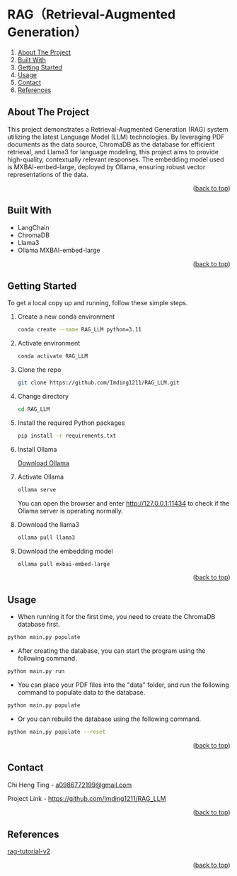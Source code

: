 <a id="readme-top"></a>
# RAG（Retrieval-Augmented Generation）


<ol>
  <li><a href="#about-the-project">About The Project</a></li>
  <li><a href="#built-with">Built With</a></li>
  <li><a href="#getting-started">Getting Started</a></li>
  <li><a href="#usage">Usage</a></li>
  <li><a href="#contact">Contact</a></li>
  <li><a href="#references">References</a></li>
</ol>

## About The Project

This project demonstrates a Retrieval-Augmented Generation (RAG) system utilizing the latest Language Model (LLM) technologies. By leveraging PDF documents as the data source, ChromaDB as the database for efficient retrieval, and Llama3 for language modeling, this project aims to provide high-quality, contextually relevant responses. The embedding model used is MXBAI-embed-large, deployed by Ollama, ensuring robust vector representations of the data.

<p align="right">(<a href="#readme-top">back to top</a>)</p>

## Built With

* LangChain
* ChromaDB
* Llama3
* Ollama MXBAI-embed-large
  
<p align="right">(<a href="#readme-top">back to top</a>)</p>

## Getting Started

To get a local copy up and running, follow these simple steps.

1. Create a new conda environment
   ```sh
   conda create --name RAG_LLM python=3.11
   ```
   
2. Activate environment
   ```sh
   conda activate RAG_LLM
   ```

3. Clone the repo
   ```sh
   git clone https://github.com/Imding1211/RAG_LLM.git
   ```
   
4. Change directory
   ```sh
   cd RAG_LLM
   ```
   
5. Install the required Python packages
   ```sh
   pip install -r requirements.txt
   ```
   
6. Install Ollama

   [Download Ollama](https://ollama.com/download)

7. Activate Ollama
   ```sh
   ollama serve
   ```
   You can open the browser and enter http://127.0.0.1:11434 to check if the Ollama server is operating normally.

8. Download the llama3
   ```sh
   ollama pull llama3
   ```
   
9. Download the embedding model
   ```sh
   ollama pull mxbai-embed-large
   ```

<p align="right">(<a href="#readme-top">back to top</a>)</p>

## Usage

* When running it for the first time, you need to create the ChromaDB database first.
```sh
python main.py populate
```

* After creating the database, you can start the program using the following command.
```sh
python main.py run
```

* You can place your PDF files into the "data" folder, and run the following command to populate data to the database.
```sh
python main.py populate
```

* Or you can rebuild the database using the following command.
```sh
python main.py populate --reset
```

<p align="right">(<a href="#readme-top">back to top</a>)</p>

## Contact

Chi Heng Ting - a0986772199@gmail.com

Project Link - https://github.com/Imding1211/RAG_LLM

<p align="right">(<a href="#readme-top">back to top</a>)</p>

## References

[rag-tutorial-v2](https://github.com/pixegami/rag-tutorial-v2)

<p align="right">(<a href="#readme-top">back to top</a>)</p>
